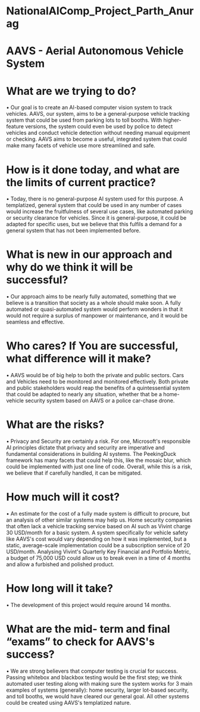 # NationalAIComp_Project_Parth_Anurag

AAVS - Aerial Autonomous Vehicle System
====================================================================

What are we trying to do?
====================================================================

•	Our goal is to create an AI-based computer vision system to track vehicles. AAVS, our system, aims to be a general-purpose vehicle tracking system that could be used from parking lots to toll booths. With higher-feature versions, the system could even be used by police to detect vehicles and conduct vehicle detection without needing manual equipment or checking. AAVS aims to become a useful, integrated system that could make many facets of vehicle use more streamlined and safe.

How is it done today, and what are the limits of current practice?
====================================================================

•	Today, there is no general-purpose AI system used for this purpose. A templatized, general system that could be used in any number of cases would increase the fruitfulness of several use cases, like automated parking or security clearance for vehicles. Since it is general-purpose, it could be adapted for specific uses, but we believe that this fulfils a demand for a general system that has not been implemented before.

What is new in our approach and why do we think it will be successful?
=========================================================================
•	Our approach aims to be nearly fully automated, something that we believe is a transition that society as a whole should make soon. A fully automated or quasi-automated system would perform wonders in that it would not require a surplus of manpower or maintenance, and it would be seamless and effective.

Who cares? If You are successful, what difference will it make?
====================================================================
•	AAVS would be of big help to both the private and public sectors. Cars and Vehicles need to be monitored and monitored effectively. Both private and public stakeholders would reap the benefits of a quintessential system that could be adapted to nearly any situation, whether that be a home-vehicle security system based on AAVS or a police car-chase drone. 

What are the risks?
====================================================================
•	Privacy and Security are certainly a risk. For one, Microsoft's responsible AI principles dictate that privacy and security are imperative and fundamental considerations in building AI systems. The PeekingDuck framework has many facets that could help this, like the mosaic blur, which could be implemented with just one line of code. Overall, while this is a risk, we believe that if carefully handled, it can be mitigated.

How much will it cost?
====================================================================
•	An estimate for the cost of a fully made system is difficult to procure, but an analysis of other similar systems may help us. Home security companies that often lack a vehicle tracking service based on AI such as Vivint charge 30 USD/month for a basic system. A system specifically for vehicle safety like AAVS's cost would vary depending on how it was implemented, but a static, average-scale implementation could be a subscription service of 20 USD/month. Analysing Vivint's Quarterly Key Financial and Portfolio Metric, a budget of 75,000 USD could allow us to break even in a time of 4 months and allow a furbished and polished product.

How long will it take?
====================================================================
•	The development of this project would require around 14 months.

What are the mid- term and final “exams” to check for AAVS's success?
=======================================================================
•	We are strong believers that computer testing is crucial for success. Passing whitebox and blackbox testing would be the first step; we think automated user testing along with making sure the system works for 3 main examples of systems (generally): home security, larger lot-based security, and toll booths, we would have cleared our general goal. All other systems could be created using AAVS's templatized nature.
